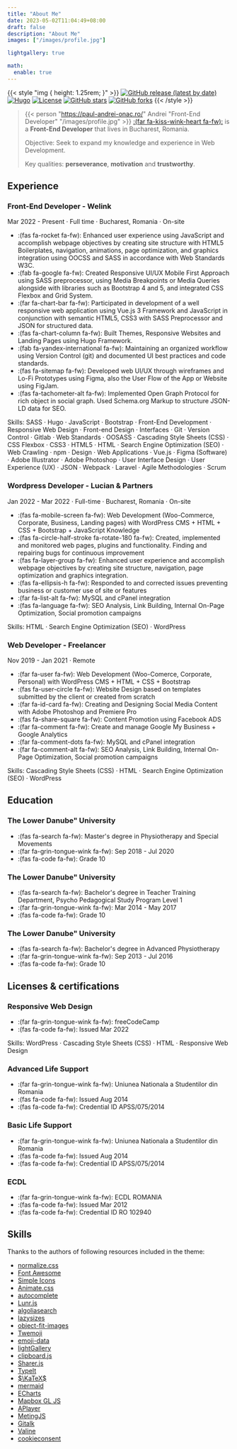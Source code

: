 ```yaml
---
title: "About Me"
date: 2023-05-02T11:04:49+08:00
draft: false
description: "About Me"
images: ["/images/profile.jpg"]

lightgallery: true

math:
  enable: true
---
```


{{< style "img { height: 1.25rem; }" >}}
[![GitHub release (latest by date)](https://img.shields.io/github/v/release/dillonzq/LoveIt?style=flat-square)](https://github.com/dillonzq/LoveIt/releases)
[![Hugo](https://img.shields.io/badge/Hugo-%5E0.62.0-ff4088?style=flat-square&logo=hugo)](https://gohugo.io/)
[![License](https://img.shields.io/github/license/dillonzq/LoveIt?style=flat-square)](https://github.com/dillonzq/LoveIt/blob/master/LICENSE)
[![GitHub stars](https://img.shields.io/github/stars/dillonzq/LoveIt?style=social)](https://github.com/dillonzq/LoveIt)
[![GitHub forks](https://img.shields.io/github/forks/dillonzq/LoveIt?style=social)](https://github.com/dillonzq/LoveIt/fork)
{{< /style >}}

> {{< person "https://paul-andrei-onac.ro/" Andrei "Front-End Developer" "/images/profile.jpg" >}} 
> [:(far fa-kiss-wink-heart fa-fw):](https://paul-andrei-onac.ro/) is a **Front-End Developer** that lives in Bucharest, Romania. 
> 
> Objective: Seek to expand my knowledge and experience in Web Development.
> 
> Key qualities: **perseverance**, **motivation** and **trustworthy**. 

## Experience

### Front-End Developer - Welink
Mar 2022 - Present · Full time ·
Bucharest, Romania · On-site

* :(fas fa-rocket fa-fw): Enhanced user experience using JavaScript and accomplish webpage objectives by creating site structure with HTML5 Boilerplates, navigation, animations, page optimization, and graphics integration using OOCSS and SASS in accordance with Web Standards W3C.
* :(fab fa-google fa-fw): Created Responsive UI/UX Mobile First Approach using SASS preprocessor, using Media Breakpoints or Media Queries alongside with libraries such as Bootstrap 4 and 5, and integrated CSS Flexbox and Grid System.
* :(far fa-chart-bar fa-fw): Participated in development of a well responsive web application using Vue.js 3 Framework and JavaScript in conjunction with semantic HTML5, CSS3 with SASS Preprocessor and JSON for structured data.
* :(fas fa-chart-column fa-fw): Built Themes, Responsive Websites and Landing Pages using Hugo Framework.
* :(fab fa-yandex-international fa-fw): Maintaining an organized workflow using Version Control (git) and documented UI best practices and code standards.
* :(fas fa-sitemap fa-fw): Developed web UI/UX through wireframes and Lo-Fi Prototypes using Figma, also the User Flow of the App or Website using FigJam.
* :(fas fa-tachometer-alt fa-fw): Implemented Open Graph Protocol for rich object in social graph. Used Schema.org Markup to structure JSON-LD data for SEO.

Skills: SASS · Hugo · JavaScript · Bootstrap · Front-End Development · Responsive Web Design · Front-end Design · Interfaces · Git · Version Control · Gitlab · Web Standards · OOSASS · Cascading Style Sheets (CSS) · CSS Flexbox · CSS3 · HTML5 · HTML · Search Engine Optimization (SEO) · Web Crawling · npm · Design · Web Applications · Vue.js · Figma (Software) · Adobe Illustrator · Adobe Photoshop · User Interface Design · User Experience (UX) · JSON · Webpack · Laravel · Agile Methodologies · Scrum

### Wordpress Developer - Lucian & Partners
Jan 2022 - Mar 2022 · Full-time ·
Bucharest, Romania · On-site

* :(fas fa-mobile-screen fa-fw):  Web Development (Woo-Commerce, Corporate, Business, Landing pages) with WordPress CMS + HTML + CSS + Bootstrap + JavaScript Knowledge
* :(fas fa-circle-half-stroke fa-rotate-180 fa-fw): Created, implemented and monitored web pages, plugins and functionality. Finding and repairing bugs for continuous improvement
* :(fas fa-layer-group fa-fw): Enhanced user experience and accomplish webpage objectives by creating site structure, navigation, page optimization and graphics integration.
* :(fas fa-ellipsis-h fa-fw): Responded to and corrected issues preventing business or customer use of site or features
* :(far fa-list-alt fa-fw): MySQL and cPanel integration
* :(fas fa-language fa-fw): SEO Analysis, Link Building, Internal On-Page Optimization, Social promotion campaigns

Skills: HTML · Search Engine Optimization (SEO) · WordPress

### Web Developer - Freelancer
Nov 2019 - Jan 2021 ·
Remote

* :(far fa-user fa-fw): Web Development (Woo-Comerce, Corporate, Personal) with WordPress CMS + HTML + CSS + Bootstrap
* :(fas fa-user-circle fa-fw): Website Design based on templates submitted by the client or created from scratch
* :(far fa-id-card fa-fw): Creating and Designing Social Media Content with Adobe Photoshop and Premiere Pro
* :(fas fa-share-square fa-fw): Content Promotion using Facebook ADS
* :(far fa-comment fa-fw): Create and manage Google My Business + Google Analytics
* :(far fa-comment-dots fa-fw): MySQL and cPanel integration
* :(far fa-comment-alt fa-fw): SEO Analysis, Link Building, Internal On-Page Optimization, Social promotion campaigns

Skills: Cascading Style Sheets (CSS) · HTML · Search Engine Optimization (SEO) · WordPress

## Education

### The Lower Danube" University

* :(fas fa-search fa-fw): Master's degree in Physiotherapy and Special Movements
* :(far fa-grin-tongue-wink fa-fw): Sep 2018 - Jul 2020
* :(fas fa-code fa-fw): Grade 10

### The Lower Danube" University

* :(fas fa-search fa-fw): Bachelor's degree in Teacher Training Department, Psycho Pedagogical Study Program Level 1
* :(far fa-grin-tongue-wink fa-fw): Mar 2014 - May 2017
* :(fas fa-code fa-fw): Grade 10

### The Lower Danube" University

* :(fas fa-search fa-fw): Bachelor's degree in Advanced Physiotherapy
* :(far fa-grin-tongue-wink fa-fw): Sep 2013 - Jul 2016
* :(fas fa-code fa-fw): Grade 10

## Licenses & certifications

### Responsive Web Design

* :(far fa-grin-tongue-wink fa-fw): freeCodeCamp
* :(fas fa-code fa-fw): Issued Mar 2022

Skills: WordPress · Cascading Style Sheets (CSS) · HTML · Responsive Web Design

### Advanced Life Support

* :(far fa-grin-tongue-wink fa-fw): Uniunea Nationala a Studentilor din Romania
* :(fas fa-code fa-fw): Issued Aug 2014
* :(fas fa-code fa-fw): Credential ID APSS/075/2014

### Basic Life Support

* :(far fa-grin-tongue-wink fa-fw): Uniunea Nationala a Studentilor din Romania
* :(fas fa-code fa-fw): Issued Aug 2014
* :(fas fa-code fa-fw): Credential ID APSS/075/2014

### ECDL

* :(far fa-grin-tongue-wink fa-fw): ECDL ROMANIA
* :(fas fa-code fa-fw): Issued Mar 2012
* :(fas fa-code fa-fw): Credential ID RO 102940

## Skills

Thanks to the authors of following resources included in the theme:

* [normalize.css](https://github.com/necolas/normalize.css)
* [Font Awesome](https://fontawesome.com/)
* [Simple Icons](https://github.com/simple-icons/simple-icons)
* [Animate.css](https://daneden.github.io/animate.css/)
* [autocomplete](https://github.com/algolia/autocomplete)
* [Lunr.js](https://lunrjs.com/)
* [algoliasearch](https://github.com/algolia/algoliasearch-client-javascript)
* [lazysizes](https://github.com/aFarkas/lazysizes)
* [object-fit-images](https://github.com/fregante/object-fit-images)
* [Twemoji](https://github.com/twitter/twemoji)
* [emoji-data](https://github.com/iamcal/emoji-data)
* [lightGallery](https://github.com/sachinchoolur/lightgallery)
* [clipboard.js](https://github.com/zenorocha/clipboard.js)
* [Sharer.js](https://github.com/ellisonleao/sharer.js)
* [TypeIt](https://typeitjs.com/)
* [$\KaTeX$](https://katex.org/)
* [mermaid](https://github.com/mermaid-js/mermaid)
* [ECharts](https://echarts.apache.org/)
* [Mapbox GL JS](https://docs.mapbox.com/mapbox-gl-js)
* [APlayer](https://github.com/MoePlayer/APlayer)
* [MetingJS](https://github.com/metowolf/MetingJS)
* [Gitalk](https://github.com/gitalk/gitalk)
* [Valine](https://valine.js.org/)
* [cookieconsent](https://github.com/osano/cookieconsent)
